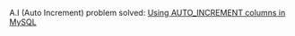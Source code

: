 A.I (Auto Increment) problem solved: [Using AUTO_INCREMENT columns in MySQL](https://www.youtube.com/watch?v=vXStmizeaq8&t=142s)
